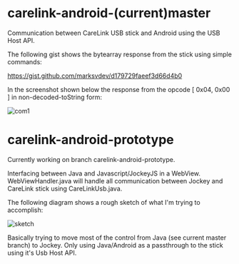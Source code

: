 carelink-android-(current)master
================

Communication between CareLink USB stick and Android using the USB Host API.

The following gist shows the bytearray response from the stick using simple commands:

https://gist.github.com/marksvdev/d179729faeef3d66d4b0

In the screenshot shown below the response from the opcode [ 0x04, 0x00 ] in non-decoded-toString form:

![com1](http://i.imgur.com/CzHlNWY.png)


carelink-android-prototype
===============

Currently working on branch carelink-android-prototype.

Interfacing between Java and Javascript/JockeyJS in a WebView. WebViewHandler.java will handle all communication between Jockey and CareLink stick using CareLinkUsb.java.

The following diagram shows a rough sketch of what I'm trying to accomplish:

![sketch](http://i.imgur.com/s5marpg.png)

Basically trying to move most of the control from Java (see current master branch) to Jockey. Only using Java/Android as a passthrough to the stick using it's Usb Host API.

